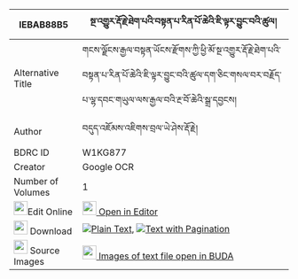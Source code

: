 |IEBAB88B5|སྔ་འགྱུར་རྡོ་རྗེ་ཐེག་པའི་བསྟན་པ་རིན་པོ་ཆེའི་ཇི་ལྟར་བྱུང་བའི་ཚུལ། 
| --- | --- 
|Alternative Title |གངས་ལྗོངས་རྒྱལ་བསྟན་ཡོངས་རྫོགས་ཀྱི་ཕྱི་མོ་སྔ་འགྱུར་རྡོ་རྗེ་ཐེག་པའི་བསྟན་པ་རིན་པོ་ཆེའི་ཇི་ལྟར་བྱུང་བའི་ཚུལ་དག་ཅིང་གསལ་བར་བརྗོད་པ་ལྷ་དབང་གཡུལ་ལས་རྒྱལ་བའི་རྔ་བོ་ཆེའི་སྒྲ་དབྱངས།
|Author| བདུད་འཇོམས་འཇིགས་བྲལ་ཡེ་ཤེས་རྡོ་རྗེ།
|BDRC ID | W1KG877
|Creator | Google OCR
|Number of Volumes| 1
|<img width="25" src="https://img.icons8.com/color/25/000000/edit-property.png">Edit Online| [<img width="25" src="https://avatars.githubusercontent.com/u/45091458?s=200&v=4"> Open in Editor](http://editor.openpecha.org/IEBAB88B5)
|<img width="25" src="https://img.icons8.com/fluent/48/000000/download-2.png"/>  Download | [![](https://img.icons8.com/color/20/000000/txt.png)Plain Text](https://github.com/Openpecha/IEBAB88B5/releases/download/v1/nga_gyur_dorje_tekpa_i_tenpa_r_plain_IEBAB88B5.zip), [![](https://img.icons8.com/color/20/000000/txt.png)Text with Pagination](https://github.com/Openpecha/IEBAB88B5/releases/download/v1/nga_gyur_dorje_tekpa_i_tenpa_r_pages_IEBAB88B5.zip)
|<img width="25" src="https://img.icons8.com/plasticine/100/000000/pictures-folder.png"/>  Source Images | [<img width="25" src="https://library.bdrc.io/icons/BUDA-small.svg"> Images of text file open in BUDA](https://library.bdrc.io/show/bdr:W1KG877)